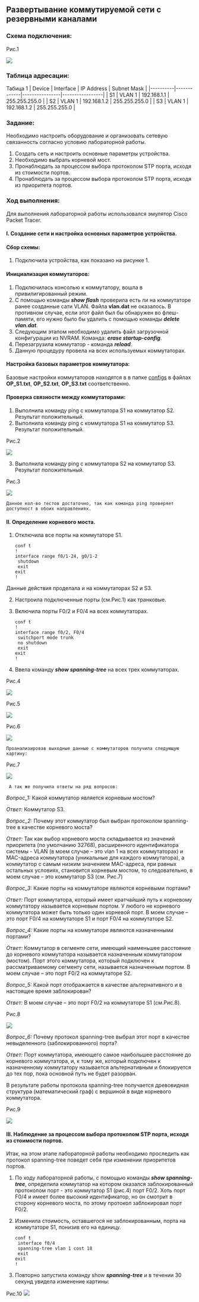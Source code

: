 ##  Развертывание коммутируемой сети с резервными каналами

  ###  Схема подключения:

Рис.1

![](Topology.png)

  ### Таблица адресации:
Табица 1
|  Device  |  Interface  |   IP Address   |   Subnet Mask   |
|----------|-------------|----------------|-----------------|
| S1       | VLAN 1      | 192.168.1.1    | 255.255.255.0   |
| S2       | VLAN 1      | 192.168.1.2    | 255.255.255.0   |
| S3       | VLAN 1      | 192.168.1.2    | 255.255.255.0   |

### Задание:
  Необходимо настроить оборудование и организовать сетевую связанность согласно условию лабораторной работы.
  1. Создать сеть и настроить основные параметры устройства.
  2. Необходимо выбрать корневой мост.
  3. Пронаблюдать за процессом выбора протоколом STP порта, исходя из стоимости портов.
  4. Пронаблюдать за процессом выбора протоколом STP порта, исходя из приоритета портов.

 ### Ход выполнения:
  Для выполнения лабораторной работы использовался эмулятор Сisco Packet Tracer.
 
 #### I. Создание сети и настройка основных параметров устройства.
 
 #### Сбор схемы:
  1. Подключила устройства, как показано на рисунке 1.

#### Инициализация коммутаторов:
1. Подключилась консолью к коммутатору, вошла в привилигированный режим.
2. С помощью команды **_show flash_** проверила есть ли на коммутаторе ранее созданные сати VLAN. Файла **vlan.dat** не оказалось. В противном случае, если этот файл был бы обнаружен во флеш-памяти, его нужно было бы удалить с помощью команды **_delete vlan.dat_**.
3. Следующим этапом необходимо удалить файл загрузочной конфигурации из NVRAM. Команда: **_erase startup-config_**.
4. Перезагрузила коммутатор - команда **_reload_**.
5. Данную процедуру провела на всех используемых коммутаторах.

#### Настройка базовых параметров коммутатора:
Базовые настройки коммутаторов находятся в в папке [configs](configs/) в файлах **OP_S1.txt**, **OP_S2.txt**, **OP_S3.txt** соответственно.

#### Проверка связности между коммутаторами:
1. Выполнила команду ping с коммутатора S1 на коммутатор S2. Результат положительный.
2. Выполнила команду ping с коммутатора S1 на коммутатор S3. Результат положительный.

Рис.2

![](Ping_from_S1_to_S2_and_S3.png)

3. Выполнила команду ping с коммутатора S2 на коммутатор S3. Результат положительный.

Рис.3

![](Ping_from_S2_to_S3.png)

    Данное кол-во тестов достаточно, так как команда ping проверяет доступност в обоих направлениях.


#### II. Определение корневого моста.

1. Отключила все порты на коммутаторе S1.

       conf t
       !
       interface range f0/1-24, g0/1-2
        shutdown
        exit
       exit
       !
Данные действия проделала и на коммутаторах S2 и S3.

2. Настроила подключенные порты (см.Рис.1) как транковые.
3. Включила порты F0/2 и F0/4 на всех коммутаторах.

       conf t
       !
       interface range f0/2, F0/4
        switchport mode trunk
        no shutdown
        exit
       exit
       !

4. Ввела команду **_show spanning-tree_** на всех трех коммутаторах.

Рис.4

![](PIM_S1.png)

Рис.5

![](PIM_S2.png)

Рис.6

![](PIM_S3.png)

    Проанализировав выходные данные с коммутаторов получила следующую картину:


Рис.7

![](Rol_switch.png) 

     А так же получила ответы на ряд вопросов:

*Вопрос_1:*
Какой коммутатор является корневым мостом?

*Ответ:*
Коммутатор S3.

*Вопрос_2:*
Почему этот коммутатор был выбран протоколом spanning-tree в качестве корневого моста?

*Ответ:*
Так как выбор корневого моста складывается из значений приоритета (по умолчанию 32768), расширенного идентификатора системы - VLAN (в моем случае – это vlan 1 на всех коммутаторах) и MAC-адреса коммутатора (уникальные для каждого коммутатора), а коммутатор с самым низким значением MAC-адреса, при равных остальных условиях, становится корневым мостом, то следовательно, в моем случае – это коммутатор S3 (см. Рис.7)

*Вопрос_3:*
Какие порты на коммутаторе являются корневыми портами?

*Ответ:*
Порт коммутатора, который имеет кратчайший путь к корневому коммутатору называется корневым портом. У любого не корневого коммутатора может быть только один корневой порт. В моем случае – это порт F0/4 на коммутаторе S1 и порт F0/4 на коммутаторе S2.

*Вопрос_4:*
Какие порты на коммутаторе являются назначенными портами?

*Ответ:*
Коммутатор в сегменте сети, имеющий наименьшее расстояние до корневого коммутатора называется назначенным коммутатором (мостом). Порт этого коммутатора, который подключен к рассматриваемому сегменту сети, называется назначенным портом. В моем случае – это порт F0/2 на коммутаторе S2.

*Вопрос_5:*
Какой порт отображается в качестве альтернативного и в настоящее время заблокирован?

*Ответ:*
В моем случае – это порт F0/2 на коммутаторе S1 (см.Рис.8).

Рис.8

![](Trafic.png)

*Вопрос_6:*
Почему протокол spanning-tree выбрал этот порт в качестве невыделенного (заблокированного) порта?

*Ответ:*
Порт коммутатора, имеющего самое наибольшее расстояние до корневого коммутатора,  и, к тому же, который подключен к назначенному коммутатору называется альтернативным и блокируется до тех пор, пока основной путь не будет разорван.

В результате работы протокола spanning-tree получается древовидная структура (математический граф) с вершиной в виде корневого коммутатора.

Рис.9

![](Graf_1.png)


#### III. Наблюдение за процессом выбора протоколом STP порта, исходя из стоимости портов.
Итак, на этом этапе лабораторной работы необходимо проследить как протокол spanning-tree поведет себя при изменении приоритетов портов.

1. По ходу лабораторной работы, с помощью команды **_show spanning-tree_**, определила коммутатор на котором оказался заблокированный протоколом порт - это коммутатор S1 (рис.4) порт F0/2. Хоть порт F0/4 и имеет более высокий идентификатор, но он смотрит в сторону корневого моста, по этому протокол заблокировал порт F0/2.

2. Изменила стоимость, оставшегося не заблокированным, порта на коммутаторе S1, понизив его на единицу.

       conf t
        interface f0/4
        spanning-tree vlan 1 cost 18
        exit
       exit
       !

3. Повторно запустила команду show **_spanning-tree_** и в течении 30 секунд увидела изменение картины:

Рис.10
![](Trafic_s_izmeneniem_cost_18.png)






